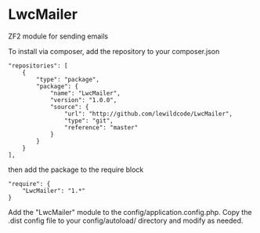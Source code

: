 LwcMailer
=========

ZF2 module for sending emails

To install via composer, add the repository to your composer.json

    "repositories": [
        {
            "type": "package",
            "package": {
                "name": "LwcMailer",
                "version": "1.0.0",
                "source": {
                    "url": "http://github.com/lewildcode/LwcMailer",
                    "type": "git",
                    "reference": "master"
                }
            }
        }
    ],

then add the package to the require block

    "require": {
        "LwcMailer": "1.*"
    }

Add the "LwcMailer" module to the config/application.config.php. Copy the .dist config file to your config/autoload/ directory and modify as needed.
